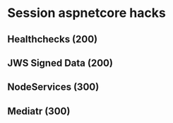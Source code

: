 # Session aspnetcore hacks

## Healthchecks (200)

## JWS Signed Data (200)

## NodeServices (300)

## Mediatr (300)